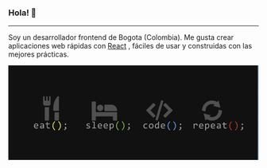 ### Hola! 👋
___________________________________________________________________________________________________________________

Soy un desarrollador frontend  de Bogota (Colombia). Me gusta crear aplicaciones web rápidas con  [React](https://es.reactjs.org/) , fáciles de usar y construidas con las mejores prácticas.

![Image text](https://github.com/jans027/jans027/blob/master/wallpaper.png)

<!-- ![Image text](https://github.com/jans027/jans027/blob/master/wallpaper2.png) -->

<!--
**jans027/jans027** is a ✨ _special_ ✨ repository because its `README.md` (this file) appears on your GitHub profile.

Here are some ideas to get you started:

- 🔭 I’m currently working on ...
- 🌱 I’m currently learning ...
- 👯 I’m looking to collaborate on ...
- 🤔 I’m looking for help with ...
- 💬 Ask me about ...
- 📫 How to reach me: ...
- 😄 Pronouns: ...
- ⚡ Fun fact: ...
-->
